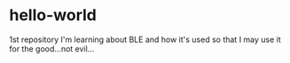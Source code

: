 # hello-world
1st repository
I'm learning about BLE and how it's used so that I may use it for the good...not evil...
